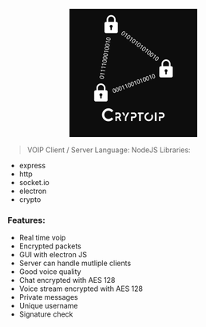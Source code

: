 <p align="center">
  <img width="256" height="256" src="logo/cryptoipComplexBack.png" />
</p>

> VOIP Client / Server
> Language: NodeJS
Libraries:
- express
- http
- socket.io
- electron
- crypto

### Features:
- Real time voip
- Encrypted packets
- GUI with electron JS
- Server can handle mutliple clients
- Good voice quality
- Chat encrypted with AES 128
- Voice stream encrypted with AES 128
- Private messages
- Unique username
- Signature check
